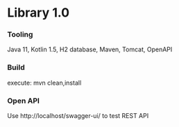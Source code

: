 # Library 1.0

### Tooling
Java 11, Kotlin 1.5, H2 database, Maven, Tomcat, OpenAPI

### Build 
execute: mvn clean,install 

### Open API 
Use http://localhost/swagger-ui/ to test REST API
